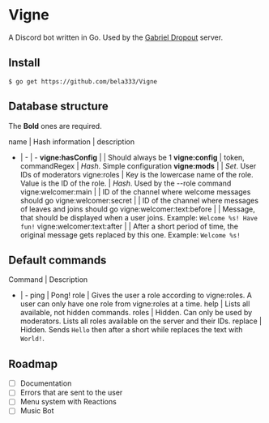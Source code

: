 # Vigne
A Discord bot written in Go. Used by the [Gabriel Dropout](http://discord.gg/e2Svd88) server.

## Install
```shell
$ go get https://github.com/bela333/Vigne
```

## Database structure

The **Bold** ones are required.

name | Hash information | description 
- | - | -
**vigne:hasConfig** | | Should always be 1
**vigne:config** | token, commandRegex | *Hash*. Simple configuration
**vigne:mods** | | *Set*. User IDs of moderators
vigne:roles | Key is the lowercase name of the role. Value is the ID of the role. | *Hash*. Used by the --role command
vigne:welcomer:main | | ID of the channel where welcome messages should go
vigne:welcomer:secret | | ID of the channel where messages of leaves and joins should go
vigne:welcomer:text:before | | Message, that should be displayed when a user joins. Example: `Welcome %s! Have fun!`
vigne:welcomer:text:after | | After a short period of time, the original message gets replaced by this one. Example: `Welcome %s!`

## Default commands

Command | Description
- | -
ping | Pong!
role | Gives the user a role according to vigne:roles. A user can only have one role from vigne:roles at a time.
help | Lists all available, not hidden commands.
roles | Hidden. Can only be used by moderators. Lists all roles available on the server and their IDs.
replace | Hidden. Sends `Hello` then after a short while replaces the text with `World!`.

## Roadmap
- [ ] Documentation
- [ ] Errors that are sent to the user
- [ ] Menu system with Reactions
- [ ] Music Bot